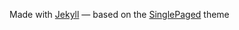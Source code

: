 Made with [Jekyll](http://jekyllrb.com/)
&mdash;
based on the [SinglePaged](http://t413.com/SinglePaged/) theme